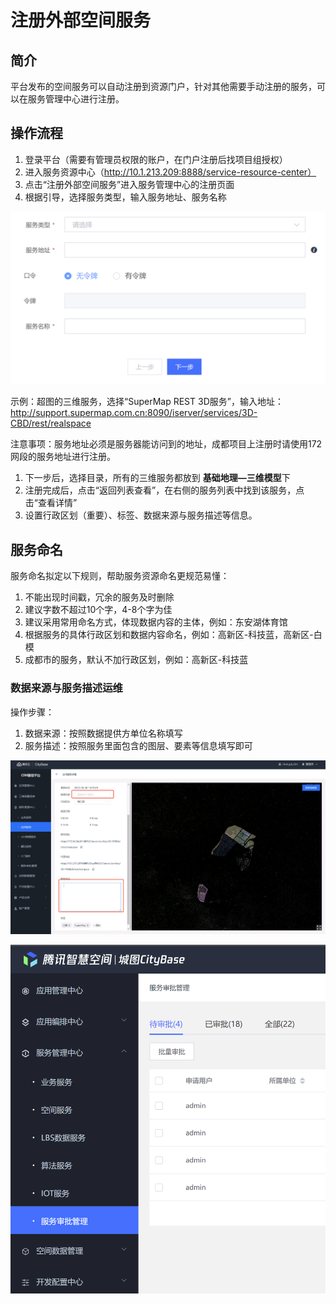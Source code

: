 # 注册外部空间服务

## 简介

平台发布的空间服务可以自动注册到资源门户，针对其他需要手动注册的服务，可以在服务管理中心进行注册。

## 操作流程

1. 登录平台（需要有管理员权限的账户，在门户注册后找项目组授权）
2. 进入服务资源中心（http://10.1.213.209:8888/service-resource-center）
3. 点击“注册外部空间服务”进入服务管理中心的注册页面
4. 根据引导，选择服务类型，输入服务地址、服务名称

![descript](../.gitbook/assets/4)

示例：超图的三维服务，选择“SuperMap REST 3D服务”，输入地址：http://support.supermap.com.cn:8090/iserver/services/3D-CBD/rest/realspace

注意事项：服务地址必须是服务器能访问到的地址，成都项目上注册时请使用172网段的服务地址进行注册。

1. 下一步后，选择目录，所有的三维服务都放到 **基础地理—三维模型**下
2. 注册完成后，点击“返回列表查看”，在右侧的服务列表中找到该服务，点击“查看详情”
3. 设置行政区划（重要）、标签、数据来源与服务描述等信息。

## 服务命名

服务命名拟定以下规则，帮助服务资源命名更规范易懂：

1. 不能出现时间戳，冗余的服务及时删除
2. 建议字数不超过10个字，4-8个字为佳
3. 建议采用常用命名方式，体现数据内容的主体，例如：东安湖体育馆
4. 根据服务的具体行政区划和数据内容命名，例如：高新区-科技蓝，高新区-白模
5. 成都市的服务，默认不加行政区划，例如：高新区-科技蓝

###

###

### 数据来源与服务描述运维

操作步骤：

1. 数据来源：按照数据提供方单位名称填写
2. 服务描述：按照服务里面包含的图层、要素等信息填写即可

![descript](../.gitbook/assets/6)



![descript](../.gitbook/assets/7)
